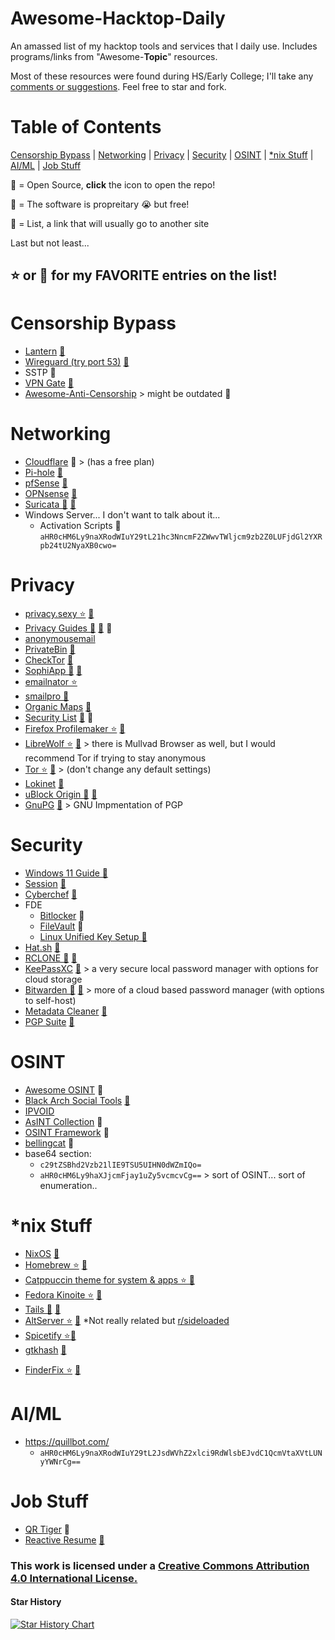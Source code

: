 # Awesome-Hacktop-Daily
An amassed list of my hacktop tools and services that I daily use. Includes programs/links from "Awesome-**Topic**" resources.

Most of these resources were found during HS/Early College; I'll take any [comments or suggestions](https://github.com/Mail222/awesome-everyday/issues).
Feel free to star and fork.
# Table of Contents
[Censorship Bypass](https://github.com/Mail222/awesome-everyday/tree/main#censorship-bypass) |
[Networking](https://github.com/Mail222/awesome-everyday/tree/main#networking) |
[Privacy](https://github.com/Mail222/awesome-everyday/tree/main#privacy) |
[Security](https://github.com/Mail222/awesome-everyday/tree/main#security) |
[OSINT](https://github.com/Mail222/awesome-everyday/tree/main#osint) |
[*nix Stuff](https://github.com/Mail222/awesome-everyday/tree/main#nix-stuff) |
[AI/ML](https://github.com/Mail222/awesome-everyday/tree/main#aiml) |
[Job Stuff](https://github.com/Mail222/awesome-everyday/tree/main#job-stuff)

💽 = Open Source, **click** the icon to open the repo!

💸 = The software is propreitary 😭 but free!

📝 = List, a link that will usually go to another site

Last but not least...

## ⭐️ or 🤩 for my FAVORITE entries on the list!

# Censorship Bypass
- [Lantern](https://lantern.io/) [💽](https://github.com/getlantern/lantern-binaries)
- [Wireguard (try port 53)](https://www.wireguard.com/) [💽](https://github.com/WireGuard)
- SSTP 💸
- [VPN Gate](https://www.vpngate.net/en/) [💽](https://www.softether.org/)
- [Awesome-Anti-Censorship](https://github.com/danoctavian/awesome-anti-censorship) > might be outdated 📝
# Networking
- [Cloudflare](https://www.cloudflare.com/) 💸 > (has a free plan)
- [Pi-hole](https://pi-hole.net/) [💽](https://github.com/pi-hole/pi-hole)
- [pfSense](https://www.pfsense.org/) [💽](https://github.com/pfsense/pfsense)
- [OPNsense](https://opnsense.org/) [💽](https://github.com/opnsense)
- [Suricata 🤩](https://suricata.io/) [💽](https://github.com/OISF/suricata)
- Windows Server... I don't want to talk about it...
  - Activation Scripts 💽 `aHR0cHM6Ly9naXRodWIuY29tL21hc3NncmF2ZWwvTWljcm9zb2Z0LUFjdGl2YXRpb24tU2NyaXB0cwo=`
# Privacy
- [privacy.sexy ⭐️](https://privacy.sexy/) [💽](https://github.com/undergroundwires/privacy.sexy)
- [Privacy Guides 🤩](https://www.privacyguides.org/en/) [💽](https://github.com/privacyguides/privacyguides.org) 📝
- [anonymousemail](https://anonymousemail.me/)
- [PrivateBin](https://privatebin.info/) [💽](https://github.com/PrivateBin/PrivateBin)
- [CheckTor](https://check.torproject.org/) [💽](https://git.torproject.org/check.git)
- [SophiApp 🤩](https://github.com/Sophia-Community/SophiApp) [💽](https://github.com/Sophia-Community/SophiApp)
- [emailnator ⭐️](https://www.emailnator.com/)
- [smailpro 🤩](https://smailpro.com/advanced)
- [Organic Maps](https://organicmaps.app/) [💽](https://github.com/organicmaps/organicmaps)
- [Security List](https://security-list.js.org/#/) [💽](https://github.com/Lissy93/personal-security-checklist) 📝
- [Firefox Profilemaker ⭐️](https://ffprofile.com/) [💽](https://github.com/allo-/firefox-profilemaker)
- [LibreWolf ⭐️](https://librewolf.net/) [💽](https://codeberg.org/librewolf) > there is Mullvad Browser as well, but I would recommend Tor if trying to stay anonymous
- [Tor ⭐️](https://www.torproject.org/) [💽](https://github.com/torproject) > (don't change any default settings)
- [Lokinet](https://lokinet.org/) [💽](https://github.com/oxen-io/lokinet)
- [uBlock Origin 🤩](https://ublockorigin.com/) [💽](https://github.com/gorhill/uBlock)
- [GnuPG](https://gnupg.org/) [💽](https://gnupg.org/ftp/index.html) > GNU Impmentation of PGP
<!-- 
wordlists site found from andre
-->
# Security
- [Windows 11 Guide 💽](https://github.com/mikeroyal/Windows-11-Guide)
- [Session](https://getsession.org/) [💽](https://github.com/oxen-io)
- [Cyberchef](https://gchq.github.io/CyberChef/) [💽](https://github.com/gchq/CyberChef)
- FDE
  - [Bitlocker](https://learn.microsoft.com/en-us/windows/security/operating-system-security/data-protection/bitlocker/) 💸
  - [FileVault](https://support.apple.com/guide/mac-help/encrypt-mac-data-with-filevault-mh11785/mac) 💸
  - [Linux Unified Key Setup 💽](https://gitlab.com/cryptsetup/cryptsetup/-/blob/main/README.md)
- [Hat.sh](https://hat.sh/) [💽](https://github.com/sh-dv/hat.sh)
- [RCLONE 🤩](https://rclone.org/) [💽](https://github.com/rclone/rclone)
- [KeePassXC](https://keepassxc.org/) [💽](https://github.com/keepassxreboot/keepassxc) > a very secure local password manager with options for cloud storage
- [Bitwarden 🤩](https://www.bitwarden.com) [💽](https://github.com/bitwarden) > more of a cloud based password manager (with options to self-host)
- [Metadata Cleaner](https://metadatacleaner.romainvigier.fr/) [💽](https://gitlab.com/rmnvgr/metadata-cleaner/)
- [PGP Suite](https://pgpsuite.com/) [💽](https://github.com/heiswayi/pgp)
# OSINT
- [Awesome OSINT](https://github.com/jivoi/awesome-osint) 📝
- [Black Arch Social Tools](https://blackarch.org/social.html) [💽](https://github.com/BlackArch)
- [IPVOID](https://www.ipvoid.com/)
- [AsINT Collection](https://start.me/p/b5Aow7/asint_collection) 📝
- [OSINT Framework](https://osintframework.com/) 📝
- [bellingcat](https://www.bellingcat.com/) 📝
- base64 section:
  - `c29tZSBhd2Vzb21lIE9TSU5UIHN0dWZmIQo=`
  - `aHR0cHM6Ly9haXJjcmFjay1uZy5vcmcvCg==` > sort of OSINT... sort of enumeration..
# *nix Stuff
- [NixOS](https://nixos.org/) [💽](https://github.com/NixOS)
- [Homebrew ⭐️](https://brew.sh/) [💽](https://github.com/Homebrew/brew)
- [Catppuccin theme for system & apps ⭐️ 💽](https://github.com/catppuccin/catppuccin)
- [Fedora Kinoite ⭐️](https://fedoraproject.org/kinoite/) [💽](https://github.com/fedora-kinoite)
- [Tails 🤩](https://tails.net/) [💽](https://gitlab.tails.boum.org/tails/tails)
- [AltServer ⭐️](https://altstore.io/) [💽](https://github.com/altstoreio/AltStore) *Not really related but [r/sideloaded](https://www.reddit.com/r/sideloaded/)
- [Spicetify ⭐️](https://spicetify.app/)[💽](https://github.com/spicetify)
- [gtkhash](https://gtkhash.org/) [💽](https://github.com/gtkhash/gtkhash)
<!-- 
- Neofetch [future link to my config]
- Mac [myconfig] / Dotfiles
-->
- [FinderFix ⭐️](https://synappser.github.io/apps/finderfix/) [💽](https://github.com/synappser/FinderFix)
# AI/ML
- https://quillbot.com/
  - `aHR0cHM6Ly9naXRodWIuY29tL2JsdWVhZ2xlci9RdWlsbEJvdC1QcmVtaXVtLUNyYWNrCg==`
# Job Stuff
- [QR Tiger](https://www.qrcode-tiger.com/) 💸
- [Reactive Resume](https://rxresu.me/) [💽](https://github.com/AmruthPillai/Reactive-Resume)
### This work is licensed under a [Creative Commons Attribution 4.0 International License.](https://creativecommons.org/licenses/by/4.0/)
#### Star History
[![Star History Chart](https://api.star-history.com/svg?repos=Mail222/awesome-everyday&type=Date)](https://star-history.com/#Mail222/awesome-everyday&Date)

